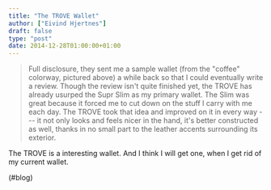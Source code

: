 ```yaml
---
title: "The TROVE Wallet"
author: ["Eivind Hjertnes"]
draft: false
type: "post"
date: 2014-12-28T01:00:00+01:00
---
```


> Full disclosure, they sent me a sample wallet (from the "coffee"
> colorway, pictured above) a while back so that I could eventually
> write a review. Though the review isn't quite finished yet, the TROVE
> has already usurped the Supr Slim as my primary wallet. The Slim was
> great because it forced me to cut down on the stuff I carry with me
> each day. The TROVE took that idea and improved on it in every way ---
> it not only looks and feels nicer in the hand, it's better constructed
> as well, thanks in no small part to the leather accents surrounding
> its exterior.

The TROVE is a interesting wallet. And I think I will get one, when I
get rid of my current wallet.

(#blog)
